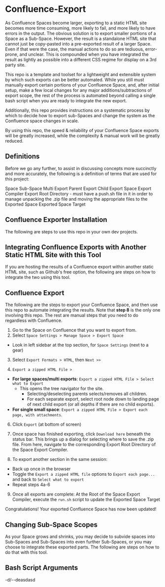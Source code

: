 # Confluence-Export
As Confluence Spaces become larger, exporting to a static HTML site becomes more time consuming, more likely to fail, and more likely to have errors in the output. The obvious solution is to export smaller portions of a Space as a Sub-Space. However, the result is a standalone HTML site that cannot just be copy-pasted into a pre-exported result of a larger Space. Even if that were the case, the manual actions to do so are tediuous, error-prone, and unclear. This is compounded when you have integrated the result as lightly as possible into a different CSS regime for display on a 3rd party site. 

This repo is a template and toolset for a lightweight and extensible system by which such exports can be better automated. While you still must manually export certain portions of your Confluence Space, and, after initial setup, make a few local changes for any major additions/subtractions of export scope, the rest of the process is automated beyond calling a single bash script when you are ready to integrate the new export. 

Additionally, this repo provides instructions on a systematic process by which to decide how to export sub-Spaces and change the system as the Confluence space changes in scale.

By using this repo, the speed & reliability of your Confluence Space exports will be greatly increased, while the complexity & manual work will be greatly reduced.

## Definitions
Before we go any further, to assist in discussing concepts more succinctly and more accurately, the following is a definition of terms that are used for this project:

Space
Sub-Space
Multi Export
Parent Export
Child Export
Space Export Compiler
Export Root Directory - must have a push.sh file in it in order to manage unpacking the .zip file and moving the appropriate files to the Exported Space
Exported Space Target

## Confluence Exporter Installation
The following are steps to use this repo in your own dev projects.


## Integrating Confluence Exports with Another Static HTML Site with this Tool
If you are hosting the results of a Confluence export within another static HTML site, such as Github's free option, the following are steps on how to integrate the two using this tool.


## Confluence Export
The following are the steps to export your Confluence Space, and then use this repo to automate integrating the results. Note that **step 8** is the only one involving this repo. The rest are manual steps that you need to do regardless with Confluence.

1. Go to the Space on Confluence that you want to export from.
2. Select `Space Settings > Manage Space > Export Space` 
  - Look in left sidebar at the top section, for `Space Settings` (next to a gear)
3. Select `Export Formats > HTML`, then `Next >>`

4. `Export a zipped HTML File >`
  - **For large spaces/multi exports**: `Export a zipped HTML File > Select what to Export`
    - This opens the tree navigator for the site.
      - Selecting/deselecting parents selects/removes all children.
      - For each separate export, select root node down to landing page of next child export (or all depths if there are no child exports). 
  - **For single small space**: `Export a zipped HTML File > Export each page, with attachments`.

6. Click `Export` (at bottom of screen)
7. Once space has finished exporting, click `Download here` beneath the status bar. This brings up a dialog for selecting where to save the .zip file. From here, navigate to the corresponding Export Root Directory of the Space Export Compiler.

8. To export another section in the same session:
  - Back up once in the browser
  - Toggle the `Export a zipped HTML file` options to `Export each page...` and back to `Select what to export`
  - Repeat steps 4a-6

9. Once all exports are complete: At the Root of the Space Export Compiler, execute the `run.sh` script to update the Exported Space Target

Congratulations! Your exported Confluence Space has now been updated!

## Changing Sub-Space Scopes
As your Space grows and shrinks, you may decide to subvide spaces into Sub-Spaces and Sub-Spaces into even further Sub-Spaces, or you may choose to integrate these exported parts. The following are steps on how to do that with this tool.

## Bash Script Arguments
-d/--deasdasd

